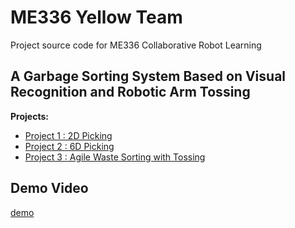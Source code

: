 # ME336 Yellow Team

Project source code for ME336 Collaborative Robot Learning

## A Garbage Sorting System Based on Visual Recognition and Robotic Arm Tossing

**Projects:**
* [Project 1 : 2D Picking](README_PROJECT_1.md)
* [Project 2 : 6D Picking](README_PROJECT_2.md)
* [Project 3 : Agile Waste Sorting with Tossing](/projects/ME336_Report.pdf)


## Demo Video

[demo](https://github.com/silvery107/silvery107.github.io/raw/main/assets/img/tossing-video-4-3.mp4)
